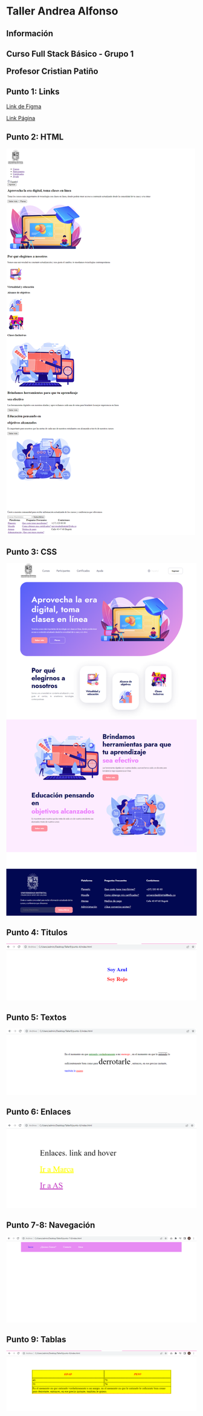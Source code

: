 <h1>Taller Andrea Alfonso</h1>

<h2>Información<h2>
<p>Curso Full Stack Básico - Grupo 1</p>
<p>Profesor Cristian Patiño</p>

<h2>Punto 1: Links</h2>
<a href="https://www.figma.com/file/o4mQkKYlENeT0HJul3AJWy/Andrea-Alfonso---FIGMA-Excercise?type=design&node-id=8-364&t=sRIz7h5jB9mAqekC-4" target="_blank">Link de Figma</a>

<br>

<a href="https://katerinalfonso.github.io/Taller9/">Link Página</a>

<h2>Punto 2: HTML</h2>
<img src="./public/images/html.png"
alt="html">

<h2>Punto 3: CSS</h2>
<img src="./public/images/css.png"
alt="css">

<h2>Punto 4: Titulos</h2>
<img src="./public/images/punto-4.png"
alt="css">

<h2>Punto 5: Textos</h2>
<img src="./public/images/punto-5.png"
alt="css">

<h2>Punto 6: Enlaces</h2>
<img src="./public/images/punto-6.png"
alt="css">

<h2>Punto 7-8: Navegación</h2>
<img src="./public/images/punto-7-8.png"
alt="css">

<h2>Punto 9: Tablas</h2>
<img src="./public/images/punto-9.png"
alt="css">


